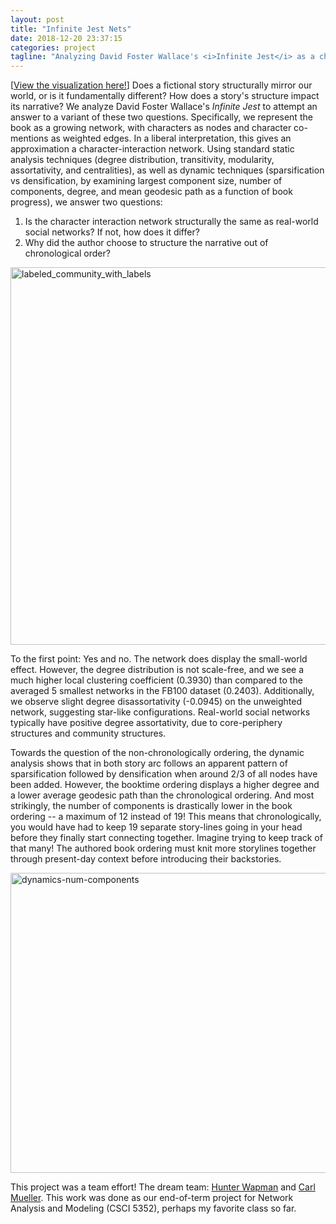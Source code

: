 ```yaml
---
layout: post
title: "Infinite Jest Nets"
date: 2018-12-20 23:37:15
categories: project
tagline: "Analyzing David Foster Wallace's <i>Infinite Jest</i> as a character-interaction network."
---
```

\[[View the visualization here!](https://hneutr.github.io/infinite_jest_webweb/)\] Does a fictional story structurally mirror our world, or is it fundamentally different? How does a story's structure impact its narrative? We analyze David Foster Wallace's <i>Infinite Jest</i> to attempt an answer to a variant of these two questions. Specifically, we represent the book as a growing network, with characters as nodes and character co-mentions as weighted edges. In a liberal interpretation, this gives an approximation a character-interaction network. Using standard static analysis techniques (degree distribution, transitivity, modularity, assortativity, and centralities), as well as dynamic techniques (sparsification vs densification, by examining largest component size, number of components, degree, and mean geodesic path as a function of book progress), we answer two questions:

1. Is the character interaction network structurally the same as real-world social networks? If not, how does it differ?
2. Why did the author choose to structure the narrative out of chronological order?

<a data-flickr-embed="true"  href="https://www.flickr.com/photos/149630921@N02/40104972043/in/datetaken-public/" title="labeled_community_with_labels"><img src="https://farm8.staticflickr.com/7816/40104972043_b383401937_z.jpg" width="640" height="604" alt="labeled_community_with_labels"></a><script async src="//embedr.flickr.com/assets/client-code.js" charset="utf-8"></script>

To the first point: Yes and no. The network does display the small-world effect. However, the degree distribution is not scale-free, and we see a much higher local clustering coefficient (0.3930) than compared to the averaged 5 smallest networks in the FB100 dataset (0.2403). Additionally, we observe slight degree disassortativity (-0.0945) on the unweighted network, suggesting star-like configurations. Real-world social networks typically have positive degree assortativity, due to core-periphery structures and community structures.

Towards the question of the non-chronologically ordering, the dynamic analysis shows that in both story arc follows an apparent pattern of sparsification followed by densification when around 2/3 of all nodes have been added. 
However, the booktime ordering displays a higher degree and a lower average geodesic path than the chronological ordering. And most strikingly, the number of components is drastically lower in the book ordering -- a maximum of 12 instead of 19! This means that chronologically, you would have had to keep 19 separate story-lines going in your head before they finally start connecting together. Imagine trying to keep track of that many! The authored book ordering must knit more storylines together through present-day context before introducing their backstories.

<a data-flickr-embed="true"  href="https://www.flickr.com/photos/149630921@N02/40104974283/in/datetaken-public/" title="dynamics-num-components"><img src="https://farm8.staticflickr.com/7899/40104974283_4a56f2d698_z.jpg" width="640" height="480" alt="dynamics-num-components"></a><script async src="//embedr.flickr.com/assets/client-code.js" charset="utf-8"></script>

This project was a team effort! The dream team: [Hunter Wapman](http://hneutr.github.io/) and [Carl Mueller](https://www.carl-mueller.com/).
This work was done as our end-of-term project for Network Analysis and Modeling (CSCI 5352), perhaps my favorite class so far.

